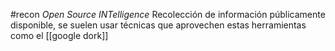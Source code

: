 #recon
_Open Source INTelligence_
Recolección de información públicamente disponible, se suelen usar técnicas que aprovechen estas herramientas como el [[google dork]]